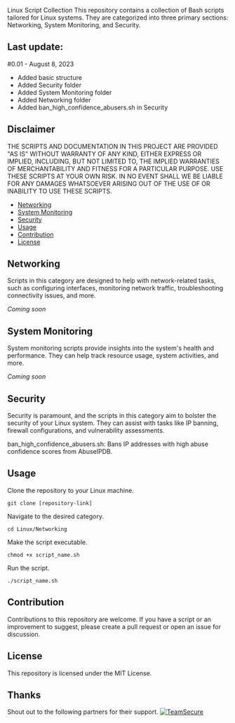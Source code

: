 Linux Script Collection
This repository contains a collection of Bash scripts tailored for Linux systems. They are categorized into three primary sections: Networking, System Monitoring, and Security.

## Last update:
#0.01 - August 8, 2023
- Added basic structure
- Added Security folder
- Added System Monitoring folder
- Added Networking folder
- Added ban_high_confidence_abusers.sh in Security

## Disclaimer

THE SCRIPTS AND DOCUMENTATION IN THIS PROJECT ARE PROVIDED "AS IS" WITHOUT WARRANTY OF ANY KIND, EITHER EXPRESS OR IMPLIED, INCLUDING, BUT NOT LIMITED TO, THE IMPLIED WARRANTIES OF MERCHANTABILITY AND FITNESS FOR A PARTICULAR PURPOSE. USE THESE SCRIPTS AT YOUR OWN RISK. IN NO EVENT SHALL WE BE LIABLE FOR ANY DAMAGES WHATSOEVER ARISING OUT OF THE USE OF OR INABILITY TO USE THESE SCRIPTS.

- [Networking](#networking)
- [System Monitoring](#system-monitoring)
- [Security](#security)
- [Usage](#usage)
- [Contribution](#contribution)
- [License](#license)

## Networking
Scripts in this category are designed to help with network-related tasks, such as configuring interfaces, monitoring network traffic, troubleshooting connectivity issues, and more.

_Coming soon_

## System Monitoring
System monitoring scripts provide insights into the system's health and performance. They can help track resource usage, system activities, and more.

_Coming soon_

## Security
Security is paramount, and the scripts in this category aim to bolster the security of your Linux system. They can assist with tasks like IP banning, firewall configurations, and vulnerability assessments.

ban_high_confidence_abusers.sh: Bans IP addresses with high abuse confidence scores from AbuseIPDB.

## Usage
Clone the repository to your Linux machine.

```git clone [repository-link]```

Navigate to the desired category.

```cd Linux/Networking```

Make the script executable.

```chmod +x script_name.sh```

Run the script.

```./script_name.sh```

## Contribution
Contributions to this repository are welcome. If you have a script or an improvement to suggest, please create a pull request or open an issue for discussion.

## License
This repository is licensed under the MIT License.

## Thanks
Shout out to the following partners for their support.
[![TeamSecure](https://teamsecure.io/dist/img/logo.small.png)](https://teamsecure.io/)

